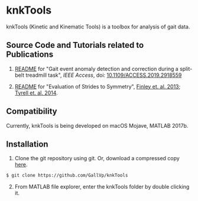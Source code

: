 # knkTools

knkTools (Kinetic and Kinematic Tools) is a toolbox for analysis of gait data.

## Source Code and Tutorials related to Publications

1. [README](https://github.com/GallVp/knktools/tree/master/algorithms/daca) for "Gait event anomaly detection and correction during a split-belt treadmill task", *IEEE Access*, doi: [10.1109/ACCESS.2019.2918559](https://doi.org/10.1109/ACCESS.2019.2918559)

2. [README](https://github.com/GallVp/knktools/tree/master/algorithms/stepSymmetryMethods) for "Evaluation of Strides to Symmetry", [Finley et. al. 2013](https://doi.org/10.1152/jn.00513.2013); [Tyrell et. al. 2014](https://doi.org/10.1152/jn.00486.2013).

## Compatibility

Currently, knkTools is being developed on macOS Mojave, MATLAB 2017b.

## Installation

1. Clone the git repository using git. Or, download a compressed copy [here](https://codeload.github.com/GallVp/knkTools/zip/master).

```bash
$ git clone https://github.com/GallVp/knkTools
```

2. From MATLAB file explorer, enter the knkTools folder by double clicking it.